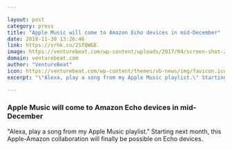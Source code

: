 ```yaml
---

layout: post
category: press
title: "Apple Music will come to Amazon Echo devices in mid-December"
date: 2018-11-30 13:26:46
link: https://vrhk.co/2SfQWGE
image: https://venturebeat.com/wp-content/uploads/2017/04/screen-shot-2017-04-18-at-11-17-50-am.png?fit=2554%2C1502&strip=all
domain: venturebeat.com
author: "VentureBeat"
icon: https://venturebeat.com/wp-content/themes/vb-news/img/favicon.ico
excerpt: "\"Alexa, play a song from my Apple Music playlist.\" Starting next month, this Apple-Amazon collaboration will finally be possible on Echo devices."

---
```


### Apple Music will come to Amazon Echo devices in mid-December

"Alexa, play a song from my Apple Music playlist." Starting next month, this Apple-Amazon collaboration will finally be possible on Echo devices.